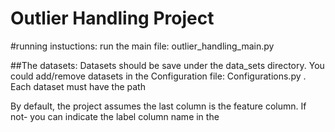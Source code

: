 # Outlier Handling Project


#running instuctions:
run the main file: outlier_handling_main.py

##The datasets:
Datasets should be save under the data_sets directory. 
You could add/remove datasets in the Configuration file: Configurations.py . Each dataset must have the path 

By default, the project assumes the last column is the feature column. If not- you can indicate the label column name  in the 


